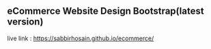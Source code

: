 ## eCommerce Website Design Bootstrap(latest version)
live link : https://sabbirhosain.github.io/ecommerce/
 
